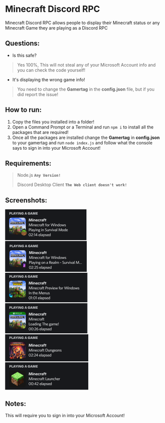# Minecraft Discord RPC
Minecraft Discord RPC allows people to display their Minecraft status or any Minecraft Game they are playing as a Discord RPC

Questions:
-
- Is this safe?
> Yes 100%, This will not steal any of your Microsoft Account info and you can check the code yourself!
- It's displaying the wrong game info!
> You need to change the **Gamertag** in the **config.json** file, but if you did report the issue!

How to run:
-
1. Copy the files you installed into a folder!
2. Open a Command Prompt or a Terminal and run `npm i` to install all the packages that are required!
3. Once all the packages are installed change the **Gamertag** in **config.json** to your gamertag and run `node index.js` and follow what the console says to sign in into your Microsoft Account!

Requirements:
-
> Node.js **`Any Version!`**
> 
> Discord Desktop Client **`The Web client doesn't work!`**

Screenshots:
-
![MC_in_World_or_Server](https://raw.githubusercontent.com/xKingDark/Minecraft-Discord-RPC/main/imgs/mc_world_or_server.png)
![MC_in_Realm](https://raw.githubusercontent.com/xKingDark/Minecraft-Discord-RPC/main/imgs/mc_realms.png)
![MC_Preview](https://raw.githubusercontent.com/xKingDark/Minecraft-Discord-RPC/main/imgs/mc_preview.png)
![MC_in_World_or_Server](https://raw.githubusercontent.com/xKingDark/Minecraft-Discord-RPC/main/imgs/mc_console.png)
![MC_in_World_or_Server](https://raw.githubusercontent.com/xKingDark/Minecraft-Discord-RPC/main/imgs/mc_dungeons.png)
![MC_in_World_or_Server](https://raw.githubusercontent.com/xKingDark/Minecraft-Discord-RPC/main/imgs/mc_launcher.png)

Notes:
-

This will require you to sign in into your Microsoft Account!
